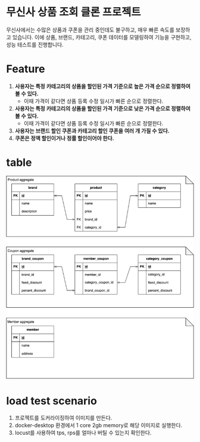 # 무신사 상품 조회 클론 프로젝트
무신사에서는 수많은 상품과 쿠폰을 관리 중인데도 불구하고, 매우 빠른 속도를 보장하고 있습니다. 이에 상품, 브랜드, 카테고리, 쿠폰 데이터를 모델링하여 기능을 구현하고, 성능 테스트를 진행합니다.

# Feature
1. **사용자는 특정 카테고리의 상품을 할인된 가격 기준으로 높은 가격 순으로 정렬하여 볼 수 있다.**
   - 이때 가격이 같다면 상품 등록 수정 일시가 빠른 순으로 정렬한다.
2. **사용자는 특정 카테고리의 상품을 할인된 가격 기준으로 낮은 가격 순으로 정렬하여 볼 수 있다.**
   - 이때 가격이 같다면 상품 등록 수정 일시가 빠른 순으로 정렬한다.
3. **사용자는 브랜드 할인 쿠폰과 카테고리 할인 쿠폰을 여러 개 가질 수 있다.**
4. **쿠폰은 정액 할인이거나 정률 할인이어야 한다.**

# table
![table.png](./image/table.png)

# load test scenario
1. 프로젝트를 도커라이징하여 이미지를 만든다.
2. docker-desktop 환경에서 1 core 2gb memory로 해당 이미지로 실행한다.
3. locust를 사용하여 tps, rps를 얼마나 버틸 수 있는지 확인한다.
